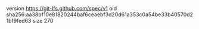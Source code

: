 version https://git-lfs.github.com/spec/v1
oid sha256:aa38bf10e81820244baf6ceaebf3d20d61a353c0a54be33b40570d21bf9fed63
size 270
